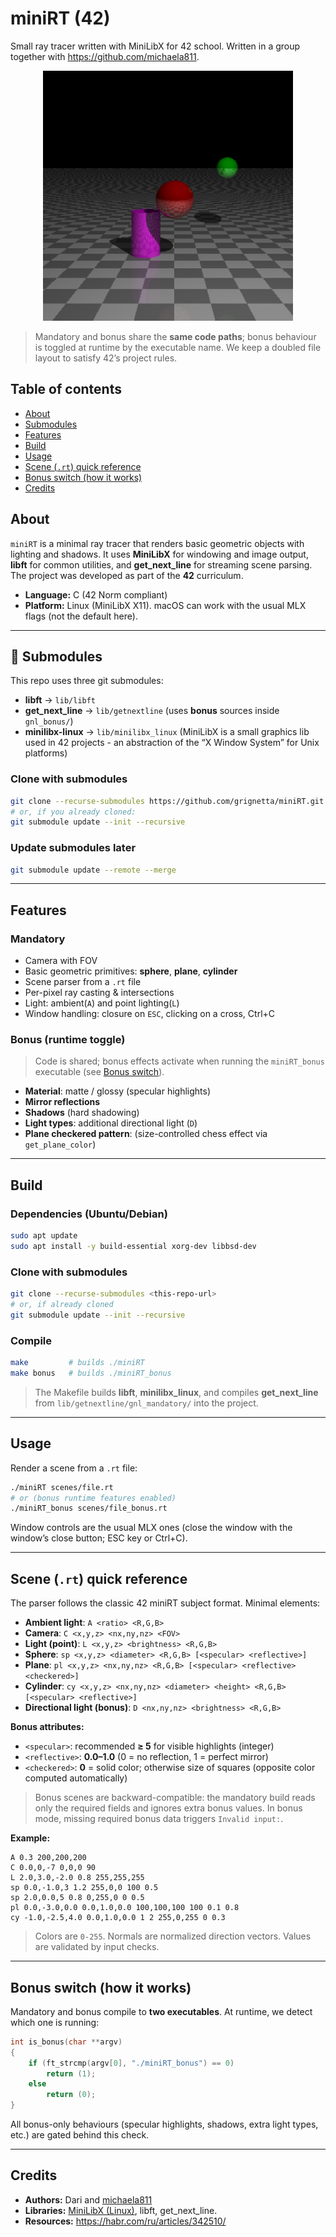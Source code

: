 # miniRT (42)

Small ray tracer written with MiniLibX for 42 school. Written in a group together with https://github.com/michaela811.

<p align="center">
  <img src="assets/miniRT_preview.png" width="400" alt="miniRT preview">
</p>

> Mandatory and bonus share the **same code paths**; bonus behaviour is toggled at runtime by the executable name. We keep a doubled file layout to satisfy 42’s project rules.

## Table of contents
- [About](#about)
- [Submodules](#submodules)
- [Features](#features)
- [Build](#build)
- [Usage](#usage)
- [Scene (`.rt`) quick reference](#scene-rt-quick-reference)
- [Bonus switch (how it works)](#bonus-switch-how-it-works)
- [Credits](#credits)

## About
`miniRT` is a minimal ray tracer that renders basic geometric objects with lighting and shadows. It uses **MiniLibX** for windowing and image output, **libft** for common utilities, and **get_next_line** for streaming scene parsing. The project was developed as part of the **42** curriculum.

- **Language:** C (42 Norm compliant)
- **Platform:** Linux (MiniLibX X11). macOS can work with the usual MLX flags (not the default here).

---

## 🔌 Submodules

This repo uses three git submodules:

- **libft** → `lib/libft`  
- **get_next_line** → `lib/getnextline` (uses **bonus** sources inside `gnl_bonus/`)  
- **minilibx-linux** → `lib/minilibx_linux` (MiniLibX is a small graphics lib used in 42 projects - an abstraction of the “X Window System” for Unix platforms)

### Clone with submodules

```bash
git clone --recurse-submodules https://github.com/grignetta/miniRT.git miniRT
# or, if you already cloned:
git submodule update --init --recursive
```

### Update submodules later

```bash
git submodule update --remote --merge
```
---

## Features
### Mandatory
- Camera with FOV
- Basic geometric primitives: **sphere**, **plane**, **cylinder**
- Scene parser from a `.rt` file
- Per-pixel ray casting & intersections
- Light: ambient(`A`) and point lighting(`L`)
- Window handling: closure on `ESC`, clicking on a cross, Ctrl+C

### Bonus (runtime toggle)
> Code is shared; bonus effects activate when running the `miniRT_bonus` executable (see [Bonus switch](#bonus-switch-how-it-works)).

- **Material**: matte / glossy (specular highlights)
- **Mirror reflections**
- **Shadows** (hard shadowing)
- **Light types**: additional directional light (`D`)
- **Plane checkered pattern**: (size-controlled chess effect via `get_plane_color`)

---

## Build
### Dependencies (Ubuntu/Debian)
```bash
sudo apt update
sudo apt install -y build-essential xorg-dev libbsd-dev
```

### Clone with submodules
```bash
git clone --recurse-submodules <this-repo-url>
# or, if already cloned
git submodule update --init --recursive
```

### Compile
```bash
make         # builds ./miniRT
make bonus   # builds ./miniRT_bonus
```

> The Makefile builds **libft**, **minilibx_linux**, and compiles **get_next_line** from `lib/getnextline/gnl_mandatory/` into the project.

---

## Usage
Render a scene from a `.rt` file:

```bash
./miniRT scenes/file.rt
# or (bonus runtime features enabled)
./miniRT_bonus scenes/file_bonus.rt
```

Window controls are the usual MLX ones (close the window with the window’s close button; ESC key or Ctrl+C).

---

## Scene (`.rt`) quick reference
The parser follows the classic 42 miniRT subject format. Minimal elements:

- **Ambient light**: `A <ratio> <R,G,B>`
- **Camera**: `C <x,y,z> <nx,ny,nz> <FOV>`
- **Light (point)**: `L <x,y,z> <brightness> <R,G,B>`
- **Sphere**: `sp <x,y,z> <diameter> <R,G,B> [<specular> <reflective>]`
- **Plane**: `pl <x,y,z> <nx,ny,nz> <R,G,B> [<specular> <reflective> <checkered>]`
- **Cylinder**: `cy <x,y,z> <nx,ny,nz> <diameter> <height> <R,G,B> [<specular> <reflective>]`
- **Directional light (bonus)**: `D <nx,ny,nz> <brightness> <R,G,B>`

**Bonus attributes:**
- `<specular>`: recommended **≥ 5** for visible highlights (integer)
- `<reflective>`: **0.0–1.0** (0 = no reflection, 1 = perfect mirror)
- `<checkered>`: **0** = solid color; otherwise size of squares (opposite color computed automatically)

> Bonus scenes are backward-compatible: the mandatory build reads only the required fields and ignores extra bonus values. In bonus mode, missing required bonus data triggers `Invalid input:`.


**Example:**
```rt
A 0.3 200,200,200
C 0.0,0,-7 0,0,0 90
L 2.0,3.0,-2.0 0.8 255,255,255
sp 0.0,-1.0,3 1.2 255,0,0 100 0.5
sp 2.0,0.0,5 0.8 0,255,0 0 0.5
pl 0.0,-3.0,0.0 0.0,1.0,0.0 100,100,100 100 0.1 0.8
cy -1.0,-2.5,4.0 0.0,1.0,0.0 1 2 255,0,255 0 0.3
```

> Colors are `0-255`. Normals are normalized direction vectors. Values are validated by input checks.

---

## Bonus switch (how it works)
Mandatory and bonus compile to **two executables**. At runtime, we detect which one is running:

```c
int is_bonus(char **argv)
{
    if (ft_strcmp(argv[0], "./miniRT_bonus") == 0)
        return (1);
    else
        return (0);
}
```
All bonus-only behaviours (specular highlights, shadows, extra light types, etc.) are gated behind this check.

---

## Credits
- **Authors:** Dari and [michaela811](https://github.com/michaela811)
- **Libraries:** [MiniLibX (Linux)](https://github.com/42Paris/minilibx-linux), libft, get_next_line.
- **Resources:** https://habr.com/ru/articles/342510/
